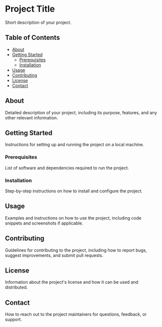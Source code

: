 # Project Title

Short description of your project.

## Table of Contents

- [About](#about)
- [Getting Started](#getting-started)
  - [Prerequisites](#prerequisites)
  - [Installation](#installation)
- [Usage](#usage)
- [Contributing](#contributing)
- [License](#license)
- [Contact](#contact)

## About

Detailed description of your project, including its purpose, features, and any other relevant information.

## Getting Started

Instructions for setting up and running the project on a local machine.

### Prerequisites

List of software and dependencies required to run the project.

### Installation

Step-by-step instructions on how to install and configure the project.

## Usage

Examples and instructions on how to use the project, including code snippets and screenshots if applicable.

## Contributing

Guidelines for contributing to the project, including how to report bugs, suggest improvements, and submit pull requests.

## License

Information about the project's license and how it can be used and distributed.

## Contact

How to reach out to the project maintainers for questions, feedback, or support.
